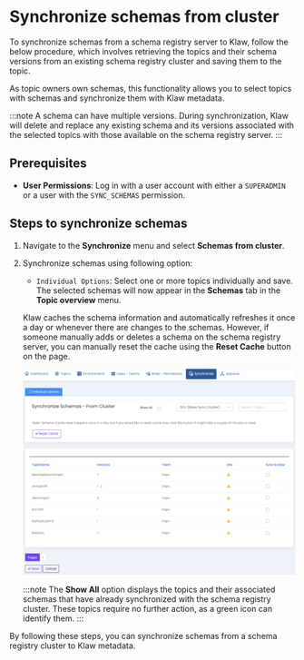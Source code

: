 # Synchronize schemas from cluster

To synchronize schemas from a schema registry server to Klaw, follow the
below procedure, which involves retrieving the topics and their schema
versions from an existing schema registry cluster and saving them to the
topic.

As topic owners own schemas, this functionality allows you to
select topics with schemas and synchronize them with Klaw metadata.

:::note
A schema can have multiple versions. During synchronization, Klaw will delete and replace any existing schema and
its versions associated with the selected topics with those available on the schema registry server.
:::

## Prerequisites

- **User Permissions**: Log in with a user account with either a `SUPERADMIN` or a user with the `SYNC_SCHEMAS` permission.

## Steps to synchronize schemas

1. Navigate to the **Synchronize** menu and select **Schemas from cluster**.
2. Synchronize schemas using following option:

   - `Individual Options`: Select one or more topics individually
     and save. The selected schemas will now appear in the
     **Schemas** tab in the **Topic overview** menu.

   Klaw caches the schema information and automatically refreshes it once a
   day or whenever there are changes to the schemas. However, if someone
   manually adds or deletes a schema on the schema registry server, you can
   manually reset the cache using the **Reset Cache** button on the page.

   ![image](../../../static/images/sync/SyncSchemasFromCluster.png)

   :::note
   The **Show All** option displays the topics and their associated schemas that have already synchronized with the
   schema registry cluster. These topics require no further action, as a green icon can identify them.
   :::

By following these steps, you can synchronize schemas from a schema
registry cluster to Klaw metadata.
